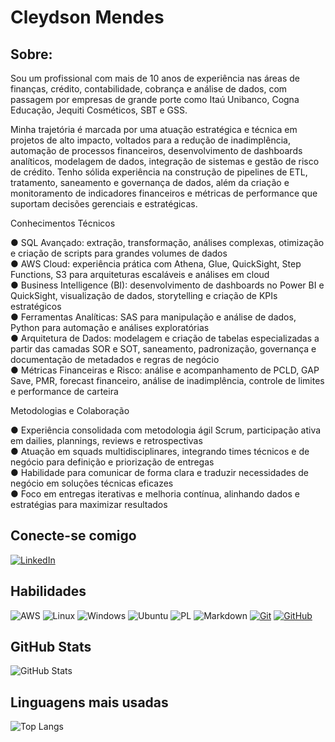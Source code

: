 # Cleydson Mendes
## Sobre:
Sou um profissional com mais de 10 anos de experiência nas áreas de finanças, crédito, contabilidade, cobrança e análise de dados, com passagem por empresas de grande porte como Itaú Unibanco, Cogna Educação, Jequiti Cosméticos, SBT e GSS.

Minha trajetória é marcada por uma atuação estratégica e técnica em projetos de alto impacto, voltados para a redução de inadimplência, automação de processos financeiros, desenvolvimento de dashboards analíticos, modelagem de dados, integração de sistemas e gestão de risco de crédito. Tenho sólida experiência na construção de pipelines de ETL, tratamento, saneamento e governança de dados, além da criação e monitoramento de indicadores financeiros e métricas de performance que suportam decisões gerenciais e estratégicas.

Conhecimentos Técnicos

● SQL Avançado: extração, transformação, análises complexas, otimização e criação de scripts para grandes volumes de dados  
● AWS Cloud: experiência prática com Athena, Glue, QuickSight, Step Functions, S3 para arquiteturas escaláveis e análises em cloud  
● Business Intelligence (BI): desenvolvimento de dashboards no Power BI e QuickSight, visualização de dados, storytelling e criação de KPIs estratégicos  
● Ferramentas Analíticas: SAS para manipulação e análise de dados, Python para automação e análises exploratórias  
● Arquitetura de Dados: modelagem e criação de tabelas especializadas a partir das camadas SOR e  SOT, saneamento, padronização, governança e documentação de metadados e regras de negócio  
● Métricas Financeiras e Risco: análise e acompanhamento de PCLD, GAP Save, PMR, forecast financeiro, análise de inadimplência, controle de limites e performance de carteira

Metodologias e Colaboração

● Experiência consolidada com metodologia ágil Scrum, participação ativa em dailies, plannings, reviews e retrospectivas  
● Atuação em squads multidisciplinares, integrando times técnicos e de negócio para definição e priorização de entregas  
● Habilidade para comunicar de forma clara e traduzir necessidades de negócio em soluções técnicas eficazes  
● Foco em entregas iterativas e melhoria contínua, alinhando dados e estratégias para maximizar resultados

## Conecte-se comigo
[![LinkedIn](https://img.shields.io/badge/LinkedIn-0077B5?style=for-the-badge&logo=linkedin&logoColor=white)](https://www.linkedin.com/in/cleydsonmendes/)
## Habilidades
![AWS](https://img.shields.io/badge/AWS-000.svg?style=for-the-badge&logo=amazon-aws&logoColor=white)
![Linux](https://img.shields.io/badge/Linux-000?style=for-the-badge&logo=linux&logoColor=FCC624)
![Windows](https://img.shields.io/badge/Windows-000?style=for-the-badge&logo=windows&logoColor=2CA5E0)
![Ubuntu](https://img.shields.io/badge/Ubuntu-35495E?style=for-the-badge&logo=ubuntu&logoColor=2CA5E0)
![PL](https://img.shields.io/badge/PL%2FSQL-FFFFFF?style=for-the-badge&logo=oracle&logoColor=FF0000&labelColor=FFFFFF&color=FF0000)
![Markdown](https://img.shields.io/badge/Markdown-000?style=for-the-badge&logo=markdown)
[![Git](https://img.shields.io/badge/Git-000?style=for-the-badge&logo=git&logoColor=E94D5F)](https://git-scm.com/doc)
[![GitHub](https://img.shields.io/badge/GitHub-000?style=for-the-badge&logo=github&logoColor=30A3DC)](https://docs.github.com/)



## GitHub Stats
![GitHub Stats](https://github-readme-stats.vercel.app/api?username=CleydsonMendes&theme=transparent&bg_color=000&border_color=30A3DC&show_icons=true&icon_color=30A3DC&title_color=E94D5F&text_color=FFF)
## Linguagens mais usadas
![Top Langs](https://github-readme-stats-git-masterrstaa-rickstaa.vercel.app/api/top-langs/?username=CleydsonMendes&bg_color=000&border_color=30A3DC&title_color=E94D5F&text_color=FFF)

